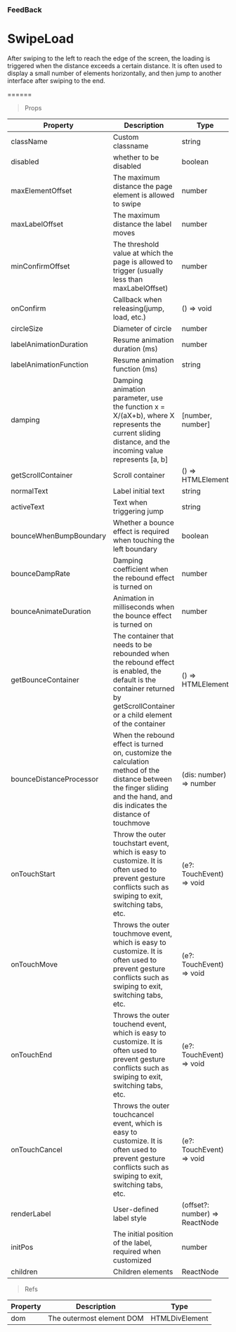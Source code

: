 ### FeedBack

# SwipeLoad 

After swiping to the left to reach the edge of the screen, the loading is triggered when the distance exceeds a certain distance. It is often used to display a small number of elements horizontally, and then jump to another interface after swiping to the end.

======

> Props

|Property|Description|Type|DefaultValue|
|----------|-------------|------|------|
|className|Custom classname|string|-|
|disabled|whether to be disabled|boolean|false|
|maxElementOffset|The maximum distance the page element is allowed to swipe|number|56|
|maxLabelOffset|The maximum distance the label moves|number|40|
|minConfirmOffset|The threshold value at which the page is allowed to trigger (usually less than maxLabelOffset)|number|30|
|onConfirm|Callback when releasing(jump, load, etc\.)|() =\> void|required|
|circleSize|Diameter of circle|number|80|
|labelAnimationDuration|Resume animation duration (ms)|number|250|
|labelAnimationFunction|Resume animation function (ms)|string|"cubic-bezier(0.14, 1, 0.34, 1)"|
|damping|Damping animation parameter, use the function x = X/(aX\+b), where X represents the current sliding distance, and the incoming value represents \[a, b\]|\[number, number\]|[0.013312, 1.636345]|
|getScrollContainer|Scroll container|() =\> HTMLElement|-|
|normalText|Label initial text|string|"More"|
|activeText|Text when triggering jump|string|"Release to view"|
|bounceWhenBumpBoundary|Whether a bounce effect is required when touching the left boundary|boolean|false|
|bounceDampRate|Damping coefficient when the rebound effect is turned on|number|3|
|bounceAnimateDuration|Animation in milliseconds when the bounce effect is turned on|number|300|
|getBounceContainer|The container that needs to be rebounded when the rebound effect is enabled, the default is the container returned by getScrollContainer or a child element of the container|() =\> HTMLElement|-|
|bounceDistanceProcessor|When the rebound effect is turned on, customize the calculation method of the distance between the finger sliding and the hand, and dis indicates the distance of touchmove|(dis: number) =\> number|(dis) => Math.min(dis, bounceScrollContainer.offsetWidth) / bounceDampRate|
|onTouchStart|Throw the outer touchstart event, which is easy to customize\. It is often used to prevent gesture conflicts such as swiping to exit, switching tabs, etc\.|(e?: TouchEvent) =\> void|-|
|onTouchMove|Throws the outer touchmove event, which is easy to customize\. It is often used to prevent gesture conflicts such as swiping to exit, switching tabs, etc\.|(e?: TouchEvent) =\> void|-|
|onTouchEnd|Throws the outer touchend event, which is easy to customize\. It is often used to prevent gesture conflicts such as swiping to exit, switching tabs, etc\.|(e?: TouchEvent) =\> void|-|
|onTouchCancel|Throws the outer touchcancel event, which is easy to customize\. It is often used to prevent gesture conflicts such as swiping to exit, switching tabs, etc\.|(e?: TouchEvent) =\> void|-|
|renderLabel|User\-defined label style|(offset?: number) =\> ReactNode|-|
|initPos|The initial position of the label, required when customized|number|0|
|children|Children elements|ReactNode|required|

> Refs

|Property|Description|Type|
|----------|-------------|------|
|dom|The outermost element DOM|HTMLDivElement|

